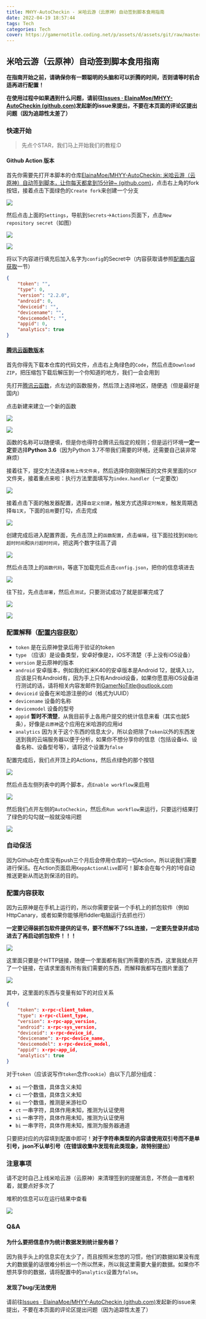 ```yaml
---
title: MHYY-AutoCheckin - 米哈云游（云原神）自动签到脚本食用指南
date: 2022-04-19 18:57:44
tags: Tech
categories: Tech
cover: https://gamernotitle.coding.net/p/assets/d/assets/git/raw/master/img/GenshinImpact/90149781_p0_small.png?download=true
---
```


## 米哈云游（云原神）自动签到脚本食用指南

**在指南开始之前，请确保你有一颗聪明的头脑和可以折腾的时间，否则请等时机合适再进行配置！**

**在使用过程中如果遇到什么问题，请前往[Issues · ElainaMoe/MHYY-AutoCheckin (github.com)](https://github.com/ElainaMoe/MHYY-AutoCheckin/issues)发起新的issue来提出，不要在本页面的评论区提出问题（因为追踪性太差了）**

### 快速开始

> 先点个STAR，我们马上开始我们的教程:D

#### Github Action 版本

首先你需要先打开本脚本的仓库[ElainaMoe/MHYY-AutoCheckin: 米哈云游（云原神）自动签到脚本，让你每天都拿到15分钟~ (github.com)](https://github.com/ElainaMoe/MHYY-AutoCheckin)，点击右上角的fork按钮，接着点击下面绿色的`Create fork`来创建一个分支

![](https://gamernotitle.coding.net/p/assets/d/assets/git/raw/master/img/Github/MHYY-AutoCheckin/msedge-20220419-190358.png?download=true)

然后点击上面的`Settings`，导航到`Secrets`->`Actions`页面下，点击`New repository secret`（如图）

![](https://gamernotitle.coding.net/p/assets/d/assets/git/raw/master/img/Github/MHYY-AutoCheckin/msedge-20220419-190537.png?download=true)

![](https://gamernotitle.coding.net/p/assets/d/assets/git/raw/master/img/Github/MHYY-AutoCheckin/msedge-20220419-190618.png?download=true)

将以下内容进行填充后加入名字为`config`的Secret中（内容获取请参照[配置内容获取](#配置内容获取)一节）

```json
{
    "token": "",
    "type": 0,
    "version": "2.2.0",
    "android": 0,
    "deviceid": "",
    "devicename": "",
    "devicemodel": "",
    "appid": 0,
    "analytics": true
}
```

#### [腾讯云函数版本](https://cloud.tencent.com/act/cps/redirect?redirect=10232&cps_key=e6bd1a9d73067a5a66bb5c8e2a9e288c)

首先你得先下载本仓库的代码文件，点击右上角绿色的`Code`，然后点击`Download ZIP`，把压缩包下载后解压到一个你知道的地方，我们一会会用到

先打开[腾讯云函数](https://cloud.tencent.com/act/cps/redirect?redirect=10232&cps_key=e6bd1a9d73067a5a66bb5c8e2a9e288c)，点左边的函数服务，然后顶上选择地区，随便选（但是最好是国内）

点击新建来建立一个新的函数

![](https://gamernotitle.coding.net/p/assets/d/assets/git/raw/master/img/Github/MHYY-AutoCheckin/msedge-20220421-170743.png)

![](https://gamernotitle.coding.net/p/assets/d/assets/git/raw/master/img/Github/MHYY-AutoCheckin/msedge-20220421-170829.png)

函数的名称可以随便填，但是你也得符合腾讯云指定的规则；但是运行环境**一定一定**要选择**Python 3.6**（因为Python 3.7不带我们需要的环境，还需要自己装非常麻烦）

接着往下，提交方法选择`本地上传文件夹`，然后选择你刚刚解压的文件夹里面的`SCF`文件夹，接着重点来啦：执行方法里面填写为`index.handler`（一定要改）

![](https://gamernotitle.coding.net/p/assets/d/assets/git/raw/master/img/Github/MHYY-AutoCheckin/msedge-20220421-170913.png)

接着点击下面的触发器配置，选择`自定义创建`，触发方式选择`定时触发`，触发周期选择`每1天`，下面的`启用`要打勾，点击完成

![](https://gamernotitle.coding.net/p/assets/d/assets/git/raw/master/img/Github/MHYY-AutoCheckin/msedge-20220421-170929.png)

创建完成后进入配置界面，先点击顶上的`函数配置`，点击`编辑`，往下面拉找到`初始化超时时间`和`执行超时时间`，把这两个数字往高了调

![](https://gamernotitle.coding.net/p/assets/d/assets/git/raw/master/img/Github/MHYY-AutoCheckin/msedge-20220421-171310.png)

然后点击顶上的`函数代码`，等底下加载完后点击`config.json`，把你的信息填进去

![](https://gamernotitle.coding.net/p/assets/d/assets/git/raw/master/img/Github/MHYY-AutoCheckin/msedge-20220421-171008.png)

往下拉，先点击`部署`，然后点`测试`，只要测试成功了就是部署完成了

![](https://gamernotitle.coding.net/p/assets/d/assets/git/raw/master/img/Github/MHYY-AutoCheckin/msedge-20220421-171039.png)

![](https://gamernotitle.coding.net/p/assets/d/assets/git/raw/master/img/Github/MHYY-AutoCheckin/msedge-20220421-171404.png)


### 配置解释（[配置内容获取](#配置内容获取)）

- `token` 是在云原神登录后用于验证的token
- `type` （应该）是设备类型，安卓好像是`2`，iOS不清楚（手上没有iOS设备）
- `version` 是云原神的版本
- `android` 安卓版本，例如我的红米K40的安卓版本是Android 12，就填入`12`，应该是只有Android有，因为手上只有Android设备，如果你愿意用iOS设备进行测试的话，请将相关内容发邮件到[GamerNoTitle@outlook.com](mailto:GamerNoTitle@outlook.com)
- `deviceid` 设备在米哈游注册的id（格式为UUID）
- `devicename` 设备的名称
- `devicemodel` 设备的型号
- `appid` **暂时不清楚**，从我目前手上各用户提交的统计信息来看（其实也就5条），好像是`云原神`这个应用在米哈游的应用id
- `analytics` 因为关于这个东西的信息太少，所以会把除了`token`以外的东西发送到我的云端服务器以便于分析，如果你不想分享你的信息（包括设备id、设备名称、设备型号等），请将这个设置为`false`

配置完成后，我们点开顶上的Actions，然后点绿色的那个按钮

![](https://gamernotitle.coding.net/p/assets/d/assets/git/raw/master/img/Github/MHYY-AutoCheckin/msedge-20220419-194540.png)

然后点击左侧列表中的两个脚本，点`Enable workflow`来启用

![](https://gamernotitle.coding.net/p/assets/d/assets/git/raw/master/img/Github/MHYY-AutoCheckin/msedge-20220419-194659.png)

然后我们点开左侧的`AutoCheckin`，然后点`Run workflow`来运行，只要运行结果打了绿色的勾勾就一般就没啥问题

![](https://gamernotitle.coding.net/p/assets/d/assets/git/raw/master/img/Github/MHYY-AutoCheckin/msedge-20220419-194812.png)

### 自动保活

因为Github在仓库没有push三个月后会停用仓库的一切Action，所以说我们需要进行保活。在Action页面启用`KeppActionAlive`即可！脚本会在每个月的1号自动推送更新从而达到保活的目的。

### 配置内容获取

因为云原神是在手机上运行的，所以你需要安装一个手机上的抓包软件（例如HttpCanary，或者如果你能够用fiddler电脑运行去抓也行）

**一定要记得装抓包软件提供的证书，要不然解不了SSL连接，一定要先登录并成功进去了再启动抓包软件！！！**

![](https://gamernotitle.coding.net/p/assets/d/assets/git/raw/master/img/Github/MHYY-AutoCheckin/HTTPCANARY-Result.jpg?download=true)

这里面只要是个HTTP链接，随便一个里面都有我们所需要的东西，这里我就点开了一个链接，在请求里面有所有我们需要的东西，而解释我都写在图片里面了

![](https://gamernotitle.coding.net/p/assets/d/assets/git/raw/master/img/Github/MHYY-AutoCheckin/HTTPS-REQUEST-RESULT.png?download=true)

其中，这里面的东西与变量有如下的对应关系

```json
{
    "token": x-rpc-client_token,
    "type": x-rpc-client_type,
    "version": x-rpc-app_version,
    "android": x-rpc-sys_version,
    "deviceid": x-rpc-device_id,
    "devicename": x-rpc-device_name,
    "devicemodel": x-rpc-device_model,
    "appid": x-rpc-app_id,
    "analytics": true
}
```

对于`token`（应该说写作`token`念作`cookie`）由以下几部分组成：

- `ai` 一个数值，具体含义未知
- `ci` 一个数值，具体含义未知
- `oi` 一个数值，推测是米游社ID
- `ct` 一串字符，具体作用未知，推测为认证使用
- `si` 一串字符，具体作用未知，推测为认证使用
- `bi` 一串字符，具体作用未知，推测为服务器通道

只要把对应的内容填到配置中即可！**对于字符串类型的内容请使用双引号而不是单引号，json不认单引号（在错误收集中发现有此类现象，故特别提出）**

### 注意事项
请不定时自己上线米哈云游（云原神）来清理签到的提醒消息，不然会一直堆积着，就要点好多次了

堆积的信息可以在运行结果中查看

![](https://gamernotitle.coding.net/p/assets/d/assets/git/raw/master/img/Github/MHYY-AutoCheckin/msedge-20220515-065323.png)

### Q&A

#### 为什么要把信息作为统计数据发到统计服务器？

因为我手头上的信息实在太少了，而且按照米忽悠的习惯，他们的数据如果没有庞大的数据量的话很难分析出一个所以然来，所以我这里需要大量的数据。如果你不想共享你的数据，请将配置中的`analytics`设置为`false`。

#### 发现了bug/无法使用

请前往[Issues · ElainaMoe/MHYY-AutoCheckin (github.com)](https://github.com/ElainaMoe/MHYY-AutoCheckin/issues)发起新的issue来提出，不要在本页面的评论区提出问题（因为追踪性太差了）
